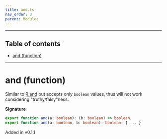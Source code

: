 ```yaml
---
title: and.ts
nav_order: 3
parent: Modules
---
```


---

<h2 class="text-delta">Table of contents</h2>

- [and (function)](#and-function)

---

# and (function)

Similar to [R.and](https://ramdajs.com/docs/#and) but accepts only `boolean` values, thus will not work considering "truthy/falsy"ness.

**Signature**

```ts
export function and(a: boolean): (b: boolean) => boolean;
export function and(a: boolean, b: boolean): boolean; { ... }
```

Added in v0.1.1
